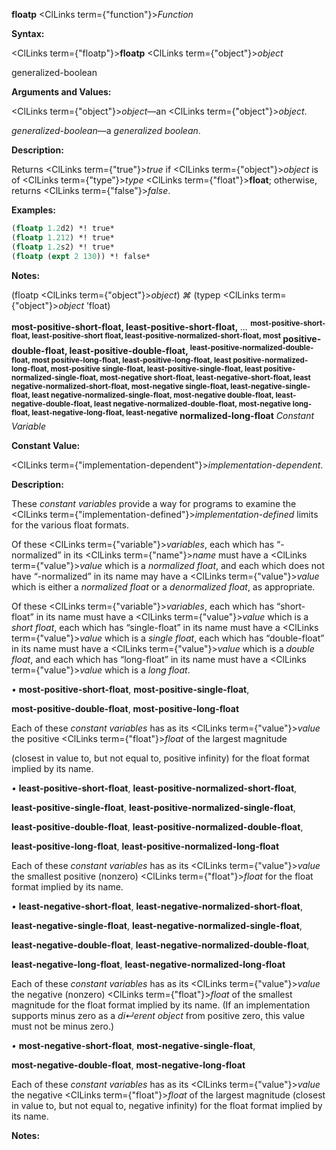 **floatp** <ClLinks  term={"function"}><i>Function</i></ClLinks> 



**Syntax:** 



<ClLinks  term={"floatp"}><b>floatp</b></ClLinks> <ClLinks  term={"object"}><i>object</i></ClLinks> 



generalized-boolean 



**Arguments and Values:** 



<ClLinks  term={"object"}><i>object</i></ClLinks>—an <ClLinks  term={"object"}><i>object</i></ClLinks>. 



*generalized-boolean*—a *generalized boolean*. 



**Description:** 



Returns <ClLinks  term={"true"}><i>true</i></ClLinks> if <ClLinks  term={"object"}><i>object</i></ClLinks> is of <ClLinks  term={"type"}><i>type</i></ClLinks> <ClLinks  term={"float"}><b>float</b></ClLinks>; otherwise, returns <ClLinks  term={"false"}><i>false</i></ClLinks>. 



**Examples:**
```lisp
(floatp 1.2d2) *! true* 
(floatp 1.212) *! true* 
(floatp 1.2s2) *! true* 
(floatp (expt 2 130)) *! false* 
```
**Notes:** 



(floatp <ClLinks  term={"object"}><i>object</i></ClLinks>) *⌘* (typep <ClLinks  term={"object"}><i>object</i></ClLinks> ’float) 







 



 



<b>most-positive-short-float, least-positive-short-float,</b> <i>...</i> <b><sup>most-positive-short-float, least-positive-short float, least-positive-normalized-short-float, most</sup> positive-double-float, least-positive-double-float, <sup>least-positive-normalized-double-float, most positive-long-float, least-positive-long-float, least positive-normalized-long-float, most-positive single-float, least-positive-single-float, least positive-normalized-single-float, most-negative short-float, least-negative-short-float, least negative-normalized-short-float, most-negative single-float, least-negative-single-float, least negative-normalized-single-float, most-negative double-float, least-negative-double-float, least negative-normalized-double-float, most-negative long-float, least-negative-long-float, least-negative</sup> normalized-long-float</b> <i>Constant Variable</i> 



**Constant Value:** 



<ClLinks  term={"implementation-dependent"}><i>implementation-dependent</i></ClLinks>. 



**Description:** 



These *constant variables* provide a way for programs to examine the <ClLinks  term={"implementation-defined"}><i>implementation-defined</i></ClLinks> limits for the various float formats. 



Of these <ClLinks  term={"variable"}><i>variables</i></ClLinks>, each which has “-normalized” in its <ClLinks  term={"name"}><i>name</i></ClLinks> must have a <ClLinks  term={"value"}><i>value</i></ClLinks> which is a *normalized float*, and each which does not have “-normalized” in its name may have a <ClLinks  term={"value"}><i>value</i></ClLinks> which is either a *normalized float* or a *denormalized float*, as appropriate. 



Of these <ClLinks  term={"variable"}><i>variables</i></ClLinks>, each which has “short-float” in its name must have a <ClLinks  term={"value"}><i>value</i></ClLinks> which is a *short float*, each which has “single-float” in its name must have a <ClLinks  term={"value"}><i>value</i></ClLinks> which is a *single float*, each which has “double-float” in its name must have a <ClLinks  term={"value"}><i>value</i></ClLinks> which is a *double float*, and each which has “long-float” in its name must have a <ClLinks  term={"value"}><i>value</i></ClLinks> which is a *long float*. 



*•* **most-positive-short-float**, **most-positive-single-float**, 



**most-positive-double-float**, **most-positive-long-float** 



Each of these *constant variables* has as its <ClLinks  term={"value"}><i>value</i></ClLinks> the positive <ClLinks  term={"float"}><i>float</i></ClLinks> of the largest magnitude 



 



 



(closest in value to, but not equal to, positive infinity) for the float format implied by its name. 



*•* **least-positive-short-float**, **least-positive-normalized-short-float**, 



**least-positive-single-float**, **least-positive-normalized-single-float**, 



**least-positive-double-float**, **least-positive-normalized-double-float**, 



**least-positive-long-float**, **least-positive-normalized-long-float** 



Each of these *constant variables* has as its <ClLinks  term={"value"}><i>value</i></ClLinks> the smallest positive (nonzero) <ClLinks  term={"float"}><i>float</i></ClLinks> for the float format implied by its name. 



*•* **least-negative-short-float**, **least-negative-normalized-short-float**, 



**least-negative-single-float**, **least-negative-normalized-single-float**, 



**least-negative-double-float**, **least-negative-normalized-double-float**, 



**least-negative-long-float**, **least-negative-normalized-long-float** 



Each of these *constant variables* has as its <ClLinks  term={"value"}><i>value</i></ClLinks> the negative (nonzero) <ClLinks  term={"float"}><i>float</i></ClLinks> of the smallest magnitude for the float format implied by its name. (If an implementation supports minus zero as a *di↵erent object* from positive zero, this value must not be minus zero.) 



*•* **most-negative-short-float**, **most-negative-single-float**, 



**most-negative-double-float**, **most-negative-long-float** 



Each of these *constant variables* has as its <ClLinks  term={"value"}><i>value</i></ClLinks> the negative <ClLinks  term={"float"}><i>float</i></ClLinks> of the largest magnitude (closest in value to, but not equal to, negative infinity) for the float format implied by its name. 



**Notes:** 



